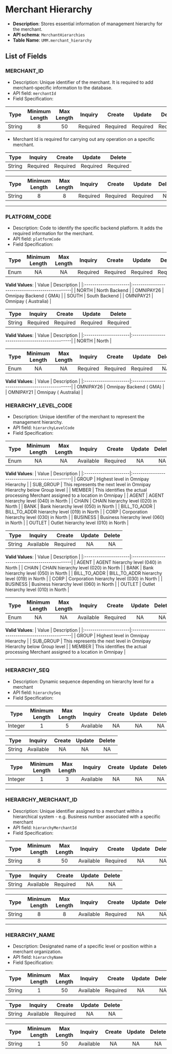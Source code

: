 # Merchant Hierarchy

* **Description**: Stores essential information of management hierarchy for the merchant.
* **API schema**: `MerchantHierarchies`
* **Table Name**: `UMM.merchant_hierarchy`

## List of Fields

### MERCHANT_ID

* Description: Unique identifier of the merchant. It is required to add merchant-specific information to the database.
* API field: `merchantId`
* Field Specification:

<!-- type: tab 
titles: UMM, North, GMA 
-->

| Type   | Minimum Length | Max Length | Inquiry  |    Create    |    Update    |    Delete    |
|--------|:--------------:|:----------:|:--------:|:------------:|:------------:|:------------:|
| String  | 8        |    50        |    Required     | Required     | Required |    Required  |

* Merchant Id is required for carrying out any operation on a specific merchant.

<!-- type: tab -->

| Type   | Inquiry  |    Create    |    Update    |    Delete    |
|--------|:--------:|:------------:|:------------:|:------------:|
| String   | Required   | Required   | Required   | Required  |

<!-- type: tab -->

<!--#### South Specification -->

<!--| Type   | Inquiry  |  Create  |    Update    |    Delete    |-->
<!--|--------|:--------:|:--------:|:------------:|:------------:|-->
<!--| String |     -    |          |              |       NA     |-->

| Type   | Minimum Length | Max Length | Inquiry  |    Create    |    Update    |    Delete    |
|--------|:--------------:|:----------:|:--------:|:------------:|:------------:|:------------:|
| String  | 8        |    8        |  Required  | Required | Required |    NA     |

<!-- type: tab-end -->
---

### PLATFORM_CODE

* Description: Code to identify the specific backend platform. It adds the required information for the merchant.
* API field: `platformCode`
* Field Specification:

<!-- type: tab 
titles: UMM, North, GMA 
-->

| Type   | Minimum Length | Max Length | Inquiry  |    Create    |    Update    |    Delete    |
|--------|:--------------:|:----------:|:--------:|:------------:|:------------:|:------------:|
| Enum   | NA        |    NA        |    Required     | Required     | Required |    Required  |

**Valid Values**:
|         Value        |                    Description                 |
|:----------------------|:------------------------------------------------|
| NORTH     |   North Backend     |
| OMNIPAY26     |  Omnipay Backend ( GMA)      |
| SOUTH     |     South  Backend |
| OMNIPAY21     |    Omnipay ( Australia)    |

<!-- type: tab -->

| Type   | Inquiry  |    Create    |    Update    |    Delete    |
|--------|:--------:|:------------:|:------------:|:------------:|
| String   | Required   | Required   | Required   | Required     |

**Valid Values**:
|              Value   |                    Description                 |
|:----------------------|:------------------------------------------------|
| NORTH     |     North   |

<!-- type: tab -->

<!--#### South Specification -->

<!--| Type   | Inquiry  |  Create  |    Update    |    Delete    |-->
<!--|--------|:--------:|:--------:|:------------:|:------------:|-->
<!--| String |     -    |          |              |       NA     |-->

| Type   | Minimum Length | Max Length | Inquiry  |    Create    |    Update    |    Delete    |
|--------|:--------------:|:----------:|:--------:|:------------:|:------------:|:------------:|
| Enum   | NA        |    NA        |    Required     | Required     | Required |       NA     |

**Valid Values**:
|         Value        |                    Description                 |
|:----------------------|:------------------------------------------------|
| OMNIPAY26     |  Omnipay Backend ( GMA)    |
| OMNIPAY21     |    Omnipay ( Australia)    |

<!-- type: tab-end -->

### HIERARCHY_LEVEL_CODE

* Description: Unique identifier of the merchant to represent the management hierarchy.
* API field: `hierarchyLevelCode`
* Field Specification:

<!-- type: tab 
titles: UMM, North, GMA 
-->

| Type   | Minimum Length | Max Length | Inquiry  |    Create    |    Update    |    Delete    |
|--------|:--------------:|:----------:|:--------:|:------------:|:------------:|:------------:|
| Enum   | NA        |    NA        |    Available     | Required     | NA |    NA  |

**Valid Values**:
|         Value        |                    Description                 |
|:----------------------|:------------------------------------------------|
| GROUP     |     Highest level in Omnipay Hierarchy   |
| SUB_GROUP     |     This represents the next level in Omnipay Hierarchy below Group level   |
| MEMBER     |     This identifies the actual processing Merchant assigned to a location in Omnipay  |
|  AGENT   |   AGENT hierarchy level (040)  in North   |
|  CHAIN   |   CHAIN hierarchy level (020)  in North   |
|  BANK   |    Bank  hierarchy level  (050) in North   |
|  BILL_TO_ADDR   | BILL_TO_ADDR hierarchy level (019)  in North   |
|  CORP   |   Corporation  hierarchy level (030)  in North    |
|  BUSINESS   |  Business hierarchy level (060)  in North     |
|  OUTLET   |    Outlet  hierarchy level (010)   in North  |  

<!-- type: tab -->

| Type   | Inquiry  |    Create    |    Update    |    Delete    |
|--------|:--------:|:------------:|:------------:|:------------:|
| String   | Available   | Required   | NA   | NA |

**Valid Values**:
|              Value   |                    Description                 |
|:----------------------|:------------------------------------------------|
|  AGENT   |   AGENT hierarchy level (040)  in North   |
|  CHAIN   |   CHAIN hierarchy level (020)  in North   |
|  BANK   |    Bank  hierarchy level  (050) in North   |
|  BILL_TO_ADDR   | BILL_TO_ADDR hierarchy level (019)  in North   |
|  CORP   |   Corporation  hierarchy level (030)  in North    |
|  BUSINESS   |  Business hierarchy level (060)  in North     |
|  OUTLET   |    Outlet  hierarchy level (010)   in North  |  

<!-- type: tab -->

<!--#### South Specification -->

<!--| Type   | Inquiry  |  Create  |    Update    |    Delete    |-->
<!--|--------|:--------:|:--------:|:------------:|:------------:|-->
<!--| String |     -    |          |              |       NA     |-->

| Type   | Minimum Length | Max Length | Inquiry  |    Create    |    Update    |    Delete    |
|--------|:--------------:|:----------:|:--------:|:------------:|:------------:|:------------:|
| Enum   | NA        |    NA        |    Available     | Required     | NA |    NA |

**Valid Values**:
|         Value        |                    Description                 |
|:----------------------|:------------------------------------------------|
| GROUP     |     Highest level in Omnipay Hierarchy   |
| SUB_GROUP     |     This represents the next level in Omnipay Hierarchy below Group level   |
| MEMBER     |     This identifies the actual processing Merchant assigned to a location in Omnipay |

<!-- type: tab-end -->
---

### HIERARCHY_SEQ

* Description: Dynamic sequence depending  on hierarchy level for a merchant
* API field: `hierarchySeq`
* Field Specification:

<!-- type: tab 
titles: UMM, North, GMA 
-->

| Type   | Minimum Length | Max Length | Inquiry  |    Create    |    Update    |    Delete    |
|--------|:--------------:|:----------:|:--------:|:------------:|:------------:|:------------:|
| Integer  | 1        |    5        |    Available     | NA     | NA |    NA |

<!-- type: tab -->

| Type   | Inquiry  |    Create    |    Update    |    Delete    |
|--------|:--------:|:------------:|:------------:|:------------:|
| String   | Available   | NA   | NA   | NA |

<!-- type: tab -->

<!--#### South Specification -->

<!--| Type   | Inquiry  |  Create  |    Update    |    Delete    |-->
<!--|--------|:--------:|:--------:|:------------:|:------------:|-->
<!--| String |     -    |          |              |       NA     |-->

| Type   | Minimum Length | Max Length | Inquiry  |    Create    |    Update    |    Delete    |
|--------|:--------------:|:----------:|:--------:|:------------:|:------------:|:------------:|
| Integer  | 1        |    3        |    Available     | NA     | NA |    NA |

<!-- type: tab-end -->
---

### HIERARCHY_MERCHANT_ID

* Description: Unique identifier assigned to a merchant within a hierarchical system - e.g. Business number associated with a specific merchant
* API field: `hierarchyMerchantId`
* Field Specification:

<!-- type: tab 
titles: UMM, North, GMA 
-->

| Type   | Minimum Length | Max Length | Inquiry  |    Create    |    Update    |    Delete    |
|--------|:--------------:|:----------:|:--------:|:------------:|:------------:|:------------:|
| String  | 8        |    50        |    Available     | Required     | NA |    NA |

<!-- type: tab -->

| Type   | Inquiry  |    Create    |    Update    |    Delete    |
|--------|:--------:|:------------:|:------------:|:------------:|
| String   | Available   | Required   | NA   | NA |

<!-- type: tab -->

<!--#### South Specification -->

<!--| Type   | Inquiry  |  Create  |    Update    |    Delete    |-->
<!--|--------|:--------:|:--------:|:------------:|:------------:|-->
<!--| String |     -    |          |              |       NA     |-->

| Type   | Minimum Length | Max Length | Inquiry  |    Create    |    Update    |    Delete    |
|--------|:--------------:|:----------:|:--------:|:------------:|:------------:|:------------:|
| String  | 8        |    8        |    Available     | Required     | NA |    NA |

<!-- type: tab-end -->
---

### HIERARCHY_NAME

* Description: Designated name of a specific level or position within a merchant organization.
* API field: `hierarchyName`
* Field Specification:

<!-- type: tab 
titles: UMM, North, GMA 
-->

| Type   | Minimum Length | Max Length | Inquiry  |    Create    |    Update    |    Delete    |
|--------|:--------------:|:----------:|:--------:|:------------:|:------------:|:------------:|
| String  | 1        |    50        |    Available     | Required     | NA |    NA |

<!-- type: tab -->

| Type   | Inquiry  |    Create    |    Update    |    Delete    |
|--------|:--------:|:------------:|:------------:|:------------:|
| String   | Available   | Required   | NA   | NA |

<!-- type: tab -->

<!--#### South Specification -->

<!--| Type   | Inquiry  |  Create  |    Update    |    Delete    |-->
<!--|--------|:--------:|:--------:|:------------:|:------------:|-->
<!--| String |     -    |          |              |       NA     |-->

| Type   | Minimum Length | Max Length | Inquiry  |    Create    |    Update    |    Delete    |
|--------|:--------------:|:----------:|:--------:|:------------:|:------------:|:------------:|
| String  | 1        |    50        |    Available     | NA     | NA |    NA |

<!-- type: tab-end -->
